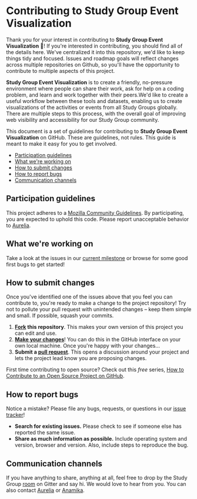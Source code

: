 # Contributing to Study Group Event Visualization

Thank you for your interest in contributing to **Study Group Event Visualization** :tada:! 
If you're interested in contributing, you should find all of the details here. We've centralized it into this repository, we'd like to keep things tidy and focused. Issues and roadmap goals will reflect changes across multiple repositories on Github, so you'll have the opportunity to contribute to multiple aspects of this project.

**Study Group Event Visualization** is to create a friendly, no-pressure environment where people can share their work, ask for help on a coding problem, and learn and work together with their peers.We'd like to create a useful workflow between these tools and datasets, enabling us to create visualizations of the activities or events from all Study Groups globally. There are multiple steps to this process, with the overall goal of improving web visibility and accessibility for our Study Group community.

This document is a set of guidelines for contributing to **Study Group Event Visualization** on GitHub. These are guidelines, not rules. This guide is meant to make it easy for you to get involved.

* [Participation guidelines](#participation-guidelines)
* [What we're working on](#what-were-working-on)
* [How to submit changes](#how-to-submit-changes)
* [How to report bugs](#how-to-report-bugs)
* [Communication channels](#communication-channels)

## Participation guidelines

This project adheres to a [Mozilla Community Guidelines](https://www.mozilla.org/en-US/about/governance/policies/participation/). By participating, you are expected to uphold this code. Please report unacceptable behavior to [Aurelia](https://gitter.im/auremoser).

## What we're working on

Take a look at the issues in our [current milestone](https://github.com/mozillascience/studyGroupEvents/issues) or browse for some good first bugs to get started! 

## How to submit changes

Once you've identified one of the issues above that you feel you can contribute to, you're ready to make a change to the project repository! 
Try not to pollute your pull request with unintended changes – keep them simple and small. If possible, squash your commits.
 
 1. **[Fork](https://help.github.com/articles/fork-a-repo/) this repository**. This makes your own version of this project you can edit and use.
 2. **[Make your changes](https://guides.github.com/activities/forking/#making-changes)**! You can do this in the GitHub interface on your own local machine. Once you're happy with your changes...
 3. **Submit a [pull request](https://help.github.com/articles/proposing-changes-to-a-project-with-pull-requests/)**. This opens a discussion around your project and lets the project lead know you are proposing changes.

 First time contributing to open source? Check out this *free* series, [How to Contribute to an Open Source Project on GitHub](https://egghead.io/series/how-to-contribute-to-an-open-source-project-on-github).

## How to report bugs

Notice a mistake? Please file any bugs, requests, or questions in our [issue tracker](https://github.com/mozillascience/studyGroupEvents/issues)!

- **Search for existing issues.** Please check to see if someone else has reported the same issue.
- **Share as much information as possible.** Include operating system and version, browser and version. Also, include steps to reproduce the bug.

## Communication channels

If you have anything to share, anything at all, feel free to drop by the Study Group [room](https://gitter.im/mozillascience/studyGroup) on Gitter and say hi. We would love to hear from you. You can also contact [Aurelia](https://gitter.im/auremoser) or [Anamika](https://gitter.im/AnamikaD).
